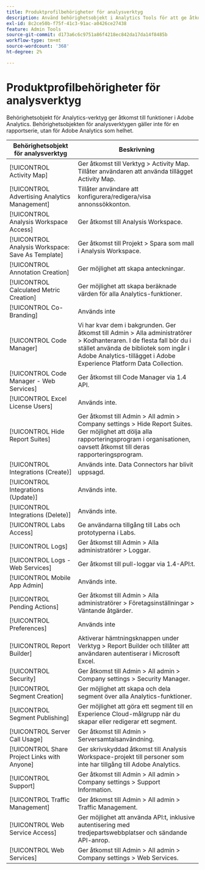 ```yaml
---
title: Produktprofilbehörigheter för analysverktyg
description: Använd behörighetsobjekt i Analytics Tools för att ge åtkomst till funktioner i Adobe Analytics.
exl-id: 8c2ce50b-f75f-41c3-91ac-a0426ce27438
feature: Admin Tools
source-git-commit: d173a6c6c9751a86f4218ec842da17da14f8485b
workflow-type: tm+mt
source-wordcount: '368'
ht-degree: 2%

---
```


# Produktprofilbehörigheter för analysverktyg

Behörighetsobjekt för Analytics-verktyg ger åtkomst till funktioner i Adobe Analytics. Behörighetsobjekten för analysverktygen gäller inte för en rapportserie, utan för Adobe Analytics som helhet.

| Behörighetsobjekt för analysverktyg | Beskrivning |
|----|----|
| [!UICONTROL Activity Map] | Ger åtkomst till Verktyg > Activity Map. Tillåter användaren att använda tillägget Activity Map. |
| [!UICONTROL Advertising Analytics Management] | Tillåter användare att konfigurera/redigera/visa annonssökkonton. |
| [!UICONTROL Analysis Workspace Access] | Ger åtkomst till Analysis Workspace. |
| [!UICONTROL Analysis Workspace: Save As Template] | Ger åtkomst till Projekt > Spara som mall i Analysis Workspace. |
| [!UICONTROL Annotation Creation] | Ger möjlighet att skapa anteckningar. |
| [!UICONTROL Calculated Metric Creation] | Ger möjlighet att skapa beräknade värden för alla Analytics-funktioner. |
| [!UICONTROL Co-Branding] | Används inte |
| [!UICONTROL Code Manager] | Vi har kvar dem i bakgrunden. Ger åtkomst till Admin > Alla administratörer > Kodhanteraren. I de flesta fall bör du i stället använda de bibliotek som ingår i Adobe Analytics-tillägget i Adobe Experience Platform Data Collection. |
| [!UICONTROL Code Manager - Web Services] | Ger åtkomst till Code Manager via 1.4 API. |
| [!UICONTROL Excel License Users] | Används inte. |
| [!UICONTROL Hide Report Suites] | Ger åtkomst till Admin > All admin > Company settings > Hide Report Suites. Ger möjlighet att dölja alla rapporteringsprogram i organisationen, oavsett åtkomst till deras rapporteringsprogram. |
| [!UICONTROL Integrations (Create)] | Används inte. Data Connectors har blivit uppsagd. |
| [!UICONTROL Integrations (Update)] | Används inte. |
| [!UICONTROL Integrations (Delete)] | Används inte. |
| [!UICONTROL Labs Access] | Ge användarna tillgång till Labs och prototyperna i Labs. |
| [!UICONTROL Logs] | Ger åtkomst till Admin > Alla administratörer > Loggar. |
| [!UICONTROL Logs - Web Services] | Ger åtkomst till pull-loggar via 1.4-API:t. |
| [!UICONTROL Mobile App Admin] | Används inte. |
| [!UICONTROL Pending Actions] | Ger åtkomst till Admin > Alla administratörer > Företagsinställningar > Väntande åtgärder. |
| [!UICONTROL Preferences] | Används inte |
| [!UICONTROL Report Builder] | Aktiverar hämtningsknappen under Verktyg > Report Builder och tillåter att användaren autentiserar i Microsoft Excel. |
| [!UICONTROL Security] | Ger åtkomst till Admin > All admin > Company settings > Security Manager. |
| [!UICONTROL Segment Creation] | Ger möjlighet att skapa och dela segment över alla Analytics-funktioner. |
| [!UICONTROL Segment Publishing] | Ger möjlighet att göra ett segment till en Experience Cloud-målgrupp när du skapar eller redigerar ett segment. |
| [!UICONTROL Server Call Usage] | Ger åtkomst till Admin > Serversamtalsanvändning. |
| [!UICONTROL Share Project Links with Anyone] | Ger skrivskyddad åtkomst till Analysis Workspace-projekt till personer som inte har tillgång till Adobe Analytics. |
| [!UICONTROL Support] | Ger åtkomst till Admin > All admin > Company settings > Support Information. |
| [!UICONTROL Traffic Management] | Ger åtkomst till Admin > All admin > Traffic Management. |
| [!UICONTROL Web Service Access] | Ger möjlighet att använda API:t, inklusive autentisering med tredjepartswebbplatser och sändande API-anrop. |
| [!UICONTROL Web Services] | Ger åtkomst till Admin > All admin > Company settings > Web Services. |